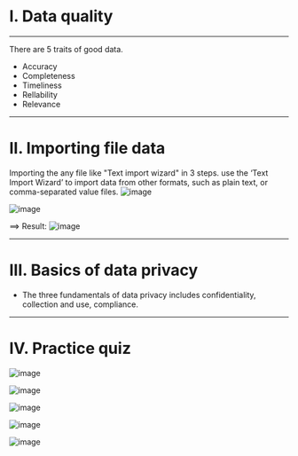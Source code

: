 # I. Data quality
---
There are 5 traits of good data. 
- Accuracy
- Completeness
- Timeliness
- Rellability
- Relevance
---
# II. Importing file data
Importing the any file like "Text import wizard" in 3 steps.
use the ‘Text Import Wizard’ to import data from other formats, such as plain text, or comma-separated value files. 
![image](https://github.com/user-attachments/assets/6c03458e-003f-49d1-b60f-60bb7500e82a)

![image](https://github.com/user-attachments/assets/03341be0-4be1-4380-9676-568e3fd1399b)

==> Result:
![image](https://github.com/user-attachments/assets/9b92c332-840e-4281-afe4-f2c68bfce2a1)

---
# III. Basics of data privacy
- The three fundamentals of data privacy includes confidentiality, collection and use, compliance.
---
# IV. Practice quiz

![image](https://github.com/user-attachments/assets/4946bfbd-4c51-4ff4-b5d5-251f0ad476d7)

![image](https://github.com/user-attachments/assets/600e256e-f193-41e0-93c0-0ac83b1bf107)

![image](https://github.com/user-attachments/assets/04da6bec-b941-400d-9b36-dfe73257b98e)

![image](https://github.com/user-attachments/assets/f4ce08c0-6d47-458c-a1ce-f42d2b2a17e0)

![image](https://github.com/user-attachments/assets/c833e5cc-713c-4878-942b-09c19bb5c868)
